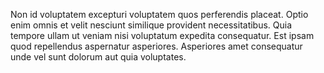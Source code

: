 Non id voluptatem excepturi voluptatem quos perferendis placeat. Optio enim omnis et velit nesciunt similique provident necessitatibus. Quia tempore ullam ut veniam nisi voluptatum expedita consequatur. Est ipsam quod repellendus aspernatur asperiores. Asperiores amet consequatur unde vel sunt dolorum aut quia voluptates.